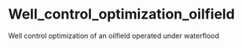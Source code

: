 # Well_control_optimization_oilfield
Well control optimization of an oilfield operated under waterflood
